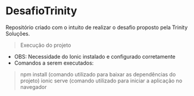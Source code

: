 # DesafioTrinity

Repositório criado com o intuito de realizar o desafio proposto pela Trinity Soluções. 

>Execução do projeto
- OBS: Necessidade do Ionic instalado e configurado corretamente
- Comandos a serem executados:
> npm install (comando utilizado para baixar as dependências do projeto)
> ionic serve (comando utilizado para iniciar a aplicação no navegador
